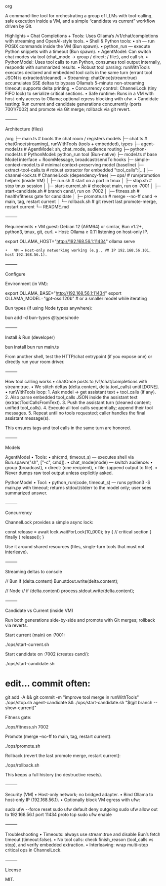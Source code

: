 
org

A command-line tool for orchestrating a group of LLMs with tool-calling, safe execution inside a VM, and a simple “candidate vs current” workflow driven by Git.

Highlights
	•	Chat Completions + Tools: Uses Ollama’s /v1/chat/completions with streaming and OpenAI-style tools.
	•	Shell & Python tools:
	•	sh — run POSIX commands inside the VM (Bun spawn).
	•	python_run — execute Python snippets with a timeout (Bun spawn).
	•	AgentModel: Can switch chat modes via tool (chat_mode → group / direct:<model> / file:<path>), and call sh.
	•	PythonModel: Uses tool calls to run Python, consumes tool output internally, responds with summarized results.
	•	Robust tool parsing: runWithTools executes declared and embedded tool calls in the same turn (errant tool JSON is extracted/cleaned).
	•	Streaming: chatOnce(stream:true) accumulates SSE deltas to bypass Ollama’s 5-minute non-streaming timeout; supports delta printing.
	•	Concurrency control: ChannelLock (tiny FIFO lock) to serialize critical sections.
	•	Safe runtime: Runs in a VM with host-only access to Ollama; optional egress blocking with ufw.
	•	Candidate testing: Run current and candidate generations concurrently (ports 7001/7002) and promote via Git merge; rollback via git revert.

⸻

Architecture (files)

/org
├─ main.ts                 # boots the chat room / registers models
├─ chat.ts                 # chatOnce(streaming), runWithTools (tools + embedded), types
├─ agent-model.ts          # AgentModel: sh, chat_mode, audience routing
├─ python-model.ts         # PythonModel: python_run tool (Bun-native)
├─ model.ts                # base Model interface + RoomMessage, broadcast/sendTo hooks
├─ simple-context-model.ts # minimal context-preserving model (baseline)
├─ extract-tool-calls.ts   # robust extractor for embedded "tool_calls":[...]
├─ channel-lock.ts         # ChannelLock (dependency-free)
├─ ops/                    # run/promotion helpers (inside VM)
│  ├─ run.sh               # start on a port in tmux
│  ├─ stop.sh              # stop tmux session
│  ├─ start-current.sh     # checkout main, run on :7001
│  ├─ start-candidate.sh   # branch cand/<ts>, run on :7002
│  ├─ fitness.sh           # health/fitness gate for candidate
│  ├─ promote.sh           # merge --no-ff cand → main, tag, restart current
│  └─ rollback.sh          # git revert last promote-merge, restart current
└─ README.md


⸻

Requirements
	•	VM guest: Debian 12 (ARM64) or similar, Bun v1.2+, python3, tmux, git, curl.
	•	Host: Ollama ≥ 0.11 listening on host-only IP.

export OLLAMA_HOST="http://192.168.56.1:11434"
ollama serve


	•	VM → Host-only networking working (e.g., VM IP 192.168.56.101, host 192.168.56.1).

⸻

Configure

Environment (in VM):

export OLLAMA_BASE="http://192.168.56.1:11434"
export OLLAMA_MODEL="gpt-oss:120b"   # or a smaller model while iterating

Bun types (if using Node types anywhere):

bun add -d bun-types @types/node


⸻

Install & Run (developer)

bun install
bun run main.ts

From another shell, test the HTTP/chat entrypoint (if you expose one) or directly run your room driver.

⸻

How tool calling works
	•	chatOnce posts to /v1/chat/completions with stream:true.
	•	We stitch deltas (delta.content, delta.tool_calls) until [DONE].
	•	runWithTools loop:
	1.	Ask model → get assistant text + tool_calls (if any).
	2.	Also parse embedded tool_calls JSON inside the assistant text (extractToolCallsFromText).
	3.	Push the assistant turn (cleaned content; unified tool_calls).
	4.	Execute all tool calls sequentially; append their tool messages.
	5.	Repeat until no tools requested; caller handles the final assistant message(s).

This ensures tags and tool calls in the same turn are honored.

⸻

Models

AgentModel
	•	Tools:
	•	sh(cmd, timeout_s) — executes shell via Bun.spawn("sh", ["-c", cmd]).
	•	chat_mode(mode) — switch audience:
	•	group (broadcast),
	•	direct:<modelId> (one recipient),
	•	file:<path> (append output to file).
	•	Never dumps raw tool output unless explicitly asked.

PythonModel
	•	Tool:
	•	python_run(code, timeout_s) — runs python3 -S main.py with timeout; returns stdout/stderr to the model only; user sees summarized answer.

⸻

Concurrency

ChannelLock provides a simple async lock:

const release = await lock.waitForLock(10_000);
try {
  // critical section
} finally {
  release();
}

Use it around shared resources (files, single-turn tools that must not interleave).

⸻

Streaming deltas to console

// Bun
if (delta.content) Bun.stdout.write(delta.content);

// Node
// if (delta.content) process.stdout.write(delta.content);


⸻

Candidate vs Current (inside VM)

Run both generations side-by-side and promote with Git merges; rollback via reverts.

Start current (main) on :7001:

./ops/start-current.sh

Start candidate on :7002 (creates cand/<timestamp>):

./ops/start-candidate.sh
# edit… commit often:
git add -A && git commit -m "improve tool merge in runWithTools"
./ops/stop.sh agent-candidate && ./ops/start-candidate.sh "$(git branch --show-current)"

Fitness gate:

./ops/fitness.sh 7002

Promote (merge –no-ff to main, tag, restart current):

./ops/promote.sh

Rollback (revert the last promote merge, restart current):

./ops/rollback.sh

This keeps a full history (no destructive resets).

⸻

Security (VM)
	•	Host-only network; no bridged adapter.
	•	Bind Ollama to host-only IP (192.168.56.1).
	•	Optionally block VM egress with ufw:

sudo ufw --force reset
sudo ufw default deny outgoing
sudo ufw allow out to 192.168.56.1 port 11434 proto tcp
sudo ufw enable



⸻

Troubleshooting
	•	Timeouts: always use stream:true and disable Bun’s fetch timeout (timeout:false).
	•	No tool calls: check finish_reason (tool_calls vs stop), and verify embedded extraction.
	•	Interleaving: wrap multi-step critical ops in ChannelLock.

⸻

License

MIT.
